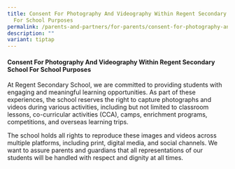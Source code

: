 ```yaml
---
title: Consent For Photography And Videography Within Regent Secondary School
  For School Purposes
permalink: /parents-and-partners/for-parents/consent-for-photography-and-videos/
description: ""
variant: tiptap
---
```

<h4>Consent For Photography And Videography Within Regent Secondary School For School Purposes</h4>
<p>At Regent Secondary School, we are committed to providing students with
engaging and meaningful learning opportunities. As part of these experiences,
the school reserves the right to capture photographs and videos during
various activities, including but not limited to classroom lessons, co-curricular
activities (CCA), camps, enrichment programs, competitions, and overseas
learning trips.</p>
<p>The school holds all rights to reproduce these images and videos across
multiple platforms, including print, digital media, and social channels.
We want to assure parents and guardians that all representations of our
students will be handled with respect and dignity at all times.</p>